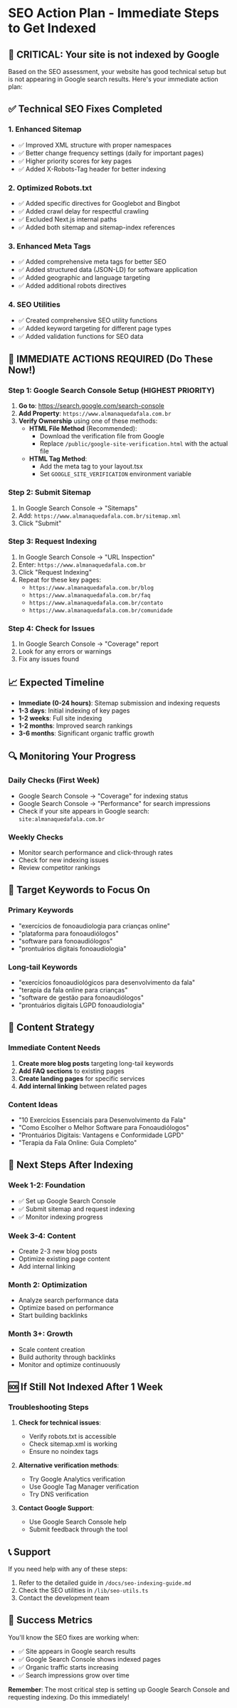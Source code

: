 # SEO Action Plan - Immediate Steps to Get Indexed

## 🚨 CRITICAL: Your site is not indexed by Google

Based on the SEO assessment, your website has good technical setup but is not appearing in Google search results. Here's your immediate action plan:

## ✅ Technical SEO Fixes Completed

### 1. Enhanced Sitemap
- ✅ Improved XML structure with proper namespaces
- ✅ Better change frequency settings (daily for important pages)
- ✅ Higher priority scores for key pages
- ✅ Added X-Robots-Tag header for better indexing

### 2. Optimized Robots.txt
- ✅ Added specific directives for Googlebot and Bingbot
- ✅ Added crawl delay for respectful crawling
- ✅ Excluded Next.js internal paths
- ✅ Added both sitemap and sitemap-index references

### 3. Enhanced Meta Tags
- ✅ Added comprehensive meta tags for better SEO
- ✅ Added structured data (JSON-LD) for software application
- ✅ Added geographic and language targeting
- ✅ Added additional robots directives

### 4. SEO Utilities
- ✅ Created comprehensive SEO utility functions
- ✅ Added keyword targeting for different page types
- ✅ Added validation functions for SEO data

## 🎯 IMMEDIATE ACTIONS REQUIRED (Do These Now!)

### Step 1: Google Search Console Setup (HIGHEST PRIORITY)
1. **Go to**: https://search.google.com/search-console
2. **Add Property**: `https://www.almanaquedafala.com.br`
3. **Verify Ownership** using one of these methods:
   - **HTML File Method** (Recommended):
     - Download the verification file from Google
     - Replace `/public/google-site-verification.html` with the actual file
   - **HTML Tag Method**:
     - Add the meta tag to your layout.tsx
     - Set `GOOGLE_SITE_VERIFICATION` environment variable

### Step 2: Submit Sitemap
1. In Google Search Console → "Sitemaps"
2. Add: `https://www.almanaquedafala.com.br/sitemap.xml`
3. Click "Submit"

### Step 3: Request Indexing
1. In Google Search Console → "URL Inspection"
2. Enter: `https://www.almanaquedafala.com.br`
3. Click "Request Indexing"
4. Repeat for these key pages:
   - `https://www.almanaquedafala.com.br/blog`
   - `https://www.almanaquedafala.com.br/faq`
   - `https://www.almanaquedafala.com.br/contato`
   - `https://www.almanaquedafala.com.br/comunidade`

### Step 4: Check for Issues
1. In Google Search Console → "Coverage" report
2. Look for any errors or warnings
3. Fix any issues found

## 📈 Expected Timeline

- **Immediate (0-24 hours)**: Sitemap submission and indexing requests
- **1-3 days**: Initial indexing of key pages
- **1-2 weeks**: Full site indexing
- **1-2 months**: Improved search rankings
- **3-6 months**: Significant organic traffic growth

## 🔍 Monitoring Your Progress

### Daily Checks (First Week)
- Google Search Console → "Coverage" for indexing status
- Google Search Console → "Performance" for search impressions
- Check if your site appears in Google search: `site:almanaquedafala.com.br`

### Weekly Checks
- Monitor search performance and click-through rates
- Check for new indexing issues
- Review competitor rankings

## 🎯 Target Keywords to Focus On

### Primary Keywords
- "exercícios de fonoaudiologia para crianças online"
- "plataforma para fonoaudiólogos"
- "software para fonoaudiólogos"
- "prontuários digitais fonoaudiologia"

### Long-tail Keywords
- "exercícios fonoaudiológicos para desenvolvimento da fala"
- "terapia da fala online para crianças"
- "software de gestão para fonoaudiólogos"
- "prontuários digitais LGPD fonoaudiologia"

## 📝 Content Strategy

### Immediate Content Needs
1. **Create more blog posts** targeting long-tail keywords
2. **Add FAQ sections** to existing pages
3. **Create landing pages** for specific services
4. **Add internal linking** between related pages

### Content Ideas
- "10 Exercícios Essenciais para Desenvolvimento da Fala"
- "Como Escolher o Melhor Software para Fonoaudiólogos"
- "Prontuários Digitais: Vantagens e Conformidade LGPD"
- "Terapia da Fala Online: Guia Completo"

## 🚀 Next Steps After Indexing

### Week 1-2: Foundation
- ✅ Set up Google Search Console
- ✅ Submit sitemap and request indexing
- ✅ Monitor indexing progress

### Week 3-4: Content
- Create 2-3 new blog posts
- Optimize existing page content
- Add internal linking

### Month 2: Optimization
- Analyze search performance data
- Optimize based on performance
- Start building backlinks

### Month 3+: Growth
- Scale content creation
- Build authority through backlinks
- Monitor and optimize continuously

## 🆘 If Still Not Indexed After 1 Week

### Troubleshooting Steps
1. **Check for technical issues**:
   - Verify robots.txt is accessible
   - Check sitemap.xml is working
   - Ensure no noindex tags

2. **Alternative verification methods**:
   - Try Google Analytics verification
   - Use Google Tag Manager verification
   - Try DNS verification

3. **Contact Google Support**:
   - Use Google Search Console help
   - Submit feedback through the tool

## 📞 Support

If you need help with any of these steps:
1. Refer to the detailed guide in `/docs/seo-indexing-guide.md`
2. Check the SEO utilities in `/lib/seo-utils.ts`
3. Contact the development team

## 🎉 Success Metrics

You'll know the SEO fixes are working when:
- ✅ Site appears in Google search results
- ✅ Google Search Console shows indexed pages
- ✅ Organic traffic starts increasing
- ✅ Search impressions grow over time

**Remember**: The most critical step is setting up Google Search Console and requesting indexing. Do this immediately!
